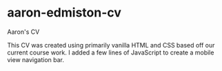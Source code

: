 # aaron-edmiston-cv
Aaron's CV

This CV was created using primarily vanilla HTML and CSS based off our current course work. I added a few lines of JavaScript to create a mobile view navigation bar. 
